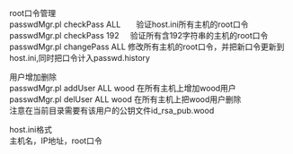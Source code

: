 root口令管理<br/>
passwdMgr.pl checkPass ALL       验证host.ini所有主机的root口令 <br/>
passwdMgr.pl checkPass 192      验证所有含192字符串的主机的root口令 <br/>
passwdMgr.pl changePass ALL      修改所有主机的root口令，并把新口令更新到host.ini,同时把口令计入passwd.history <br/>

用户增加删除<br/>
passwdMgr.pl addUser ALL   wood   在所有主机上增加wood用户<br/>
passwdMgr.pl delUser ALL   wood   在所有主机上把wood用户删除<br/>
注意在当前目录需要有该用户的公钥文件id_rsa_pub.wood<br/>

host.ini格式 <br/>
主机名，IP地址，root口令<br/>
